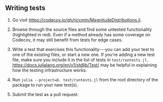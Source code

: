 ## Writing tests

1. Go visit https://codecov.io/gh/riccmin/MagnitudeDistributions.jl.

2. Browse through the source files and find some untested functionality (highlighted in red). 
   Even if a method already has some coverage on Codecov, it may still benefit from tests for edge cases.

3. Write a test that exercises this functionality---you can add your test to one of the existing files, or start a new one. If you're adding a new test file, make sure you include it in the list of tests in `test/runtests.jl`. https://docs.julialang.org/en/v1/stdlib/Test/ may be helpful in explaining how the testing infrastructure works.

4. Run `julia --project=@. test/runtests.jl` from the root directory of the package to run your new test(s).

5. Submit the test as a pull request.